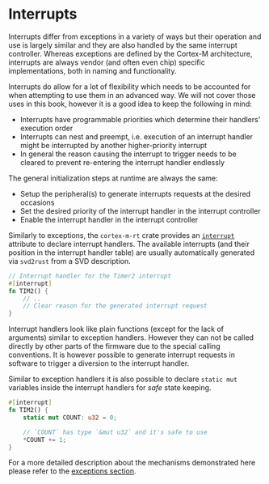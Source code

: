 # Interrupts

Interrupts differ from exceptions in a variety of ways but their operation and use is largely similar and they are also handled by the same interrupt controller. Whereas exceptions are defined by the Cortex-M architecture, interrupts are always vendor (and often even chip) specific implementations, both in naming and functionality.

Interrupts do allow for a lot of flexibility which needs to be accounted for when attempting to use them in an advanced way. We will not cover those uses in this book, however it is a good idea to keep the following in mind:

* Interrupts have programmable priorities which determine their handlers' execution order
* Interrupts can nest and preempt, i.e. execution of an interrupt handler might be interrupted by another higher-priority interrupt
* In general the reason causing the interrupt to trigger needs to be cleared to prevent re-entering the interrupt handler endlessly

The general initialization steps at runtime are always the same:
* Setup the peripheral(s) to generate interrupts requests at the desired occasions
* Set the desired priority of the interrupt handler in the interrupt controller
* Enable the interrupt handler in the interrupt controller

Similarly to exceptions, the `cortex-m-rt` crate provides an [`interrupt`] attribute to declare interrupt handlers. The available interrupts (and their position in the interrupt handler table) are usually automatically generated via `svd2rust` from a SVD description.

[`interrupt`]: https://docs.rs/cortex-m-rt-macros/0.1.5/cortex_m_rt_macros/attr.interrupt.html

``` rust , ignore
// Interrupt handler for the Timer2 interrupt
#[interrupt]
fn TIM2() {
    // ..
    // Clear reason for the generated interrupt request
}
```

Interrupt handlers look like plain functions (except for the lack of arguments) similar to exception handlers. However they can not be called directly by other parts of the firmware due to the special calling conventions. It is however possible to generate interrupt requests in software to trigger a diversion to the interrupt handler.

Similar to exception handlers it is also possible to declare `static mut` variables inside the interrupt handlers for *safe* state keeping.

``` rust , ignore
#[interrupt]
fn TIM2() {
    static mut COUNT: u32 = 0;

    // `COUNT` has type `&mut u32` and it's safe to use
    *COUNT += 1;
}
```

For a more detailed description about the mechanisms demonstrated here please refer to the [exceptions section].

[exceptions section]: ./exceptions.md
